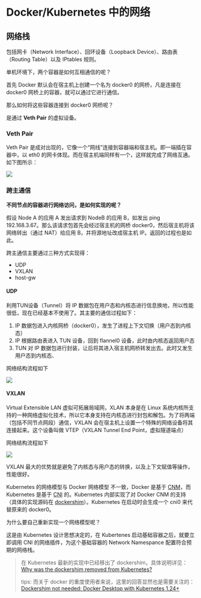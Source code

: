 # Docker/Kubernetes 中的网络

## 网络栈

包括网卡（Network Interface）、回环设备（Loopback Device）、路由表（Routing Table）以及 IPtables 规则。

单机环境下，两个容器是如何互相通信的呢？

首先 Docker 默认会在宿主机上创建一个名为 docker0 的网桥，凡是连接在 docker0 网桥上的容器，就可以通过它进行通信。

那么如何将这些容器连接到 docker0 网桥呢？

是通过 **Veth Pair** 的虚拟设备。

### Veth Pair

Veth Pair 是成对出现的，它像一个“网线”连接到容器端和宿主机。即一端插在容器中，以 eth0 的网卡体现。而在宿主机端同样有一个，这样就完成了网络互通。如下图所示：

![](/asserts/network-in-docker.png)

### 跨主通信

**不同节点的容器进行网络访问，是如何实现的呢？**

假设 Node A 的应用 A 发出请求到 NodeB 的应用 B，如发出 ping 192.168.3.67。那么该请求包首先会经过宿主机的网桥 docker0，然后宿主机将该网络转出（通过 NAT）给应用 B，并将源地址改成宿主机 IP。返回的过程也是如此。

跨主通信主要通过三种方式实现得：

- UDP
- VXLAN
- host-gw

#### UDP

利用TUN设备（Tunnel）将 IP 数据包在用户态和内核态进行信息换地，所以性能很低，现在已经基本不使用了。其主要的通信过程如下：

1. IP 数据包进入内核网桥（docker0），发生了进程上下文切换（用户态到内核态）
2. IP 根据路由表进入 TUN 设备，回到 flannel0 设备，此时由内核态返回用户态
3. TUN 对 IP 数据包进行封装，让后将其进入宿主机网桥转发出去。此时又发生用户态到内核态、

网络结构流程如下

![](/asserts/flannel-udp.png)

#### VXLAN

Virtual Extensible LAN 虚拟可拓展局域网，XLAN 本身是在 Linux 系统内核所支持的一种网络虚拟化技术，所以它本身支持在内核态进行封包和解包。为了将两端（包括不同节点网段）通信，VXLAN 会在宿主机上设置一个特殊的网络设备将其连接起来。这个设备叫做 VTEP（VXLAN Tunnel End Point，虚拟隧道端点）

网络结构流程如下

![](/asserts/flannel-VXLAN.png)

VXLAN 最大的优势就是避免了内核态与用户态的转换，以及上下文赋值等操作，性能很好。



Kubernetes 的网络模型与 Docker 网络模型 不一致，Docker 是基于 [CNM](https://github.com/moby/libnetwork/blob/master/docs/design.md#the-container-network-model)，而 Kubernetes 是基于 [CNI](https://github.com/containernetworking/cni) 的。Kubernetes 内部实现了对 Docker CNM 的支持（具体的实现源码在 [dockershim](https://github.com/MarsonShine/kubernetes/tree/release-1.22/pkg/kubelet/dockershim)）。Kubernetes 在启动时会生成一个 cni0 来代替原来的 docker0。

为什么要自己重新实现一个网络模型呢？

这是由 Kubernetes 设计思想决定的，在 Kubertenes 启动基础容器之后，就要立即调用 CNI 的网络插件，为这个基础容器的 Network Namespance 配置符合预期的网络栈。

> 在 Kubernetes 最新的实现中已经移出了 dockershim，具体说明详见：[Why was the dockershim removed from Kubernetes? ](https://kubernetes.io/blog/2022/02/17/dockershim-faq/#why-was-the-dockershim-removed-from-kubernetes)
>
> tips: 而关于 docker 的重度使用者来说，这里的回答显然也是需要关注的：[Dockershim not needed: Docker Desktop with Kubernetes 1.24+](https://www.docker.com/blog/dockershim-not-needed-docker-desktop-with-kubernetes-1-24/)

